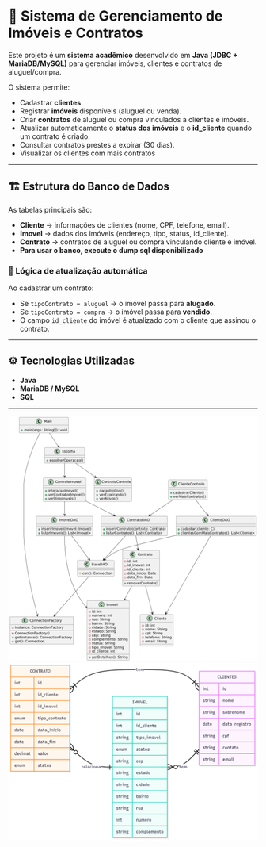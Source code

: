 # 📌 Sistema de Gerenciamento de Imóveis e Contratos  

Este projeto é um **sistema acadêmico** desenvolvido em **Java (JDBC + MariaDB/MySQL)** para gerenciar imóveis, clientes e contratos de aluguel/compra.  

O sistema permite:  
- Cadastrar **clientes**.  
- Registrar **imóveis** disponíveis (aluguel ou venda).  
- Criar **contratos** de aluguel ou compra vinculados a clientes e imóveis.  
- Atualizar automaticamente o **status dos imóveis** e o **id_cliente** quando um contrato é criado.  
- Consultar contratos prestes a expirar (30 dias).
- Visualizar os clientes com mais contratos

---

## 🏗️ Estrutura do Banco de Dados  

As tabelas principais são:  

- **Cliente** → informações de clientes (nome, CPF, telefone, email).  
- **Imovel** → dados dos imóveis (endereço, tipo, status, id_cliente).  
- **Contrato** → contratos de aluguel ou compra vinculando cliente e imóvel.
- **Para usar o banco, execute o dump sql disponibilizado**

### 🔄 Lógica de atualização automática  
Ao cadastrar um contrato:  
- Se `tipoContrato = aluguel` → o imóvel passa para **alugado**.  
- Se `tipoContrato = compra` → o imóvel passa para **vendido**.  
- O campo `id_cliente` do imóvel é atualizado com o cliente que assinou o contrato.  

---

## ⚙️ Tecnologias Utilizadas  

- **Java**
- **MariaDB / MySQL**  
- **SQL**  
---
![Diagrama de classe](diagramaClasses.png)
![Diagrama de MER](DiagramaMER.png)
